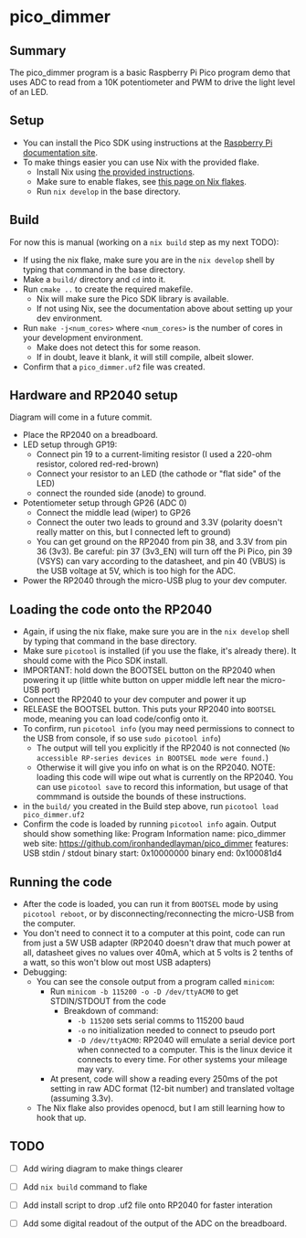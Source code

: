 pico_dimmer
===========

## Summary

The pico_dimmer program is a basic Raspberry Pi Pico program demo that uses ADC to read from a 10K potentiometer and PWM to drive the light level of an LED.

## Setup

* You can install the Pico SDK using instructions at the [Raspberry Pi documentation site](https://datasheets.raspberrypi.com/pico/getting-started-with-pico.pdf).
* To make things easier you can use Nix with the provided flake.
    * Install Nix using [the provided instructions](https://nix.dev/manual/nix/2.26/installation/installing-binary).
    * Make sure to enable flakes, see [this page on Nix flakes](https://nixos.wiki/wiki/Flakes).
    * Run `nix develop` in the base directory.

## Build

For now this is manual (working on a `nix build` step as my next TODO):

* If using the nix flake, make sure you are in the `nix develop` shell by typing that command in the base directory.
* Make a `build/` directory and `cd` into it.
* Run `cmake ..` to create the required makefile. 
    * Nix will make sure the Pico SDK library is available.
    * If not using Nix, see the documentation above about setting up your dev environment.
* Run `make -j<num_cores>` where `<num_cores>` is the number of cores in your development environment.
    * Make does not detect this for some reason.
    * If in doubt, leave it blank, it will still compile, albeit slower.
* Confirm that a `pico_dimmer.uf2` file was created.

## Hardware and RP2040 setup

Diagram will come in a future commit.

* Place the RP2040 on a breadboard.
* LED setup through GP19:
    * Connect pin 19 to a current-limiting resistor (I used a 220-ohm resistor, colored red-red-brown)
    * Connect your resistor to an LED (the cathode or "flat side" of the LED)
    * connect the rounded side (anode) to ground.
* Potentiometer setup through GP26 (ADC 0)
    * Connect the middle lead (wiper) to GP26
    * Connect the outer two leads to ground and 3.3V (polarity doesn't really matter on this, but I connected left to ground)
    * You can get ground on the RP2040 from pin 38, and 3.3V from pin 36 (3v3). Be careful: pin 37 (3v3_EN) will turn off the Pi Pico, pin 39 (VSYS) can vary according to the datasheet, and pin 40 (VBUS) is the USB voltage at 5V, which is too high for the ADC.
* Power the RP2040 through the micro-USB plug to your dev computer.

## Loading the code onto the RP2040

* Again, if using the nix flake, make sure you are in the `nix develop` shell by typing that command in the base directory.
* Make sure `picotool` is installed (if you use the flake, it's already there). It should come with the Pico SDK install.
* IMPORTANT: hold down the BOOTSEL button on the RP2040 when powering it up (little white button on upper middle left near the micro-USB port)
* Connect the RP2040 to your dev computer and power it up
* RELEASE the BOOTSEL button. This puts your RP2040 into `BOOTSEL` mode, meaning you can load code/config onto it.
* To confirm, run `picotool info` (you may need permissions to connect to the USB from console, if so use `sudo picotool info`)
  * The output will tell you explicitly if the RP2040 is not connected (`No accessible RP-series devices in BOOTSEL mode were found.`)
  * Otherwise it will give you info on what is on the RP2040. NOTE: loading this code will wipe out what is currently on the RP2040. You can use `picotool save` to record this information, but usage of that commmand is outside the bounds of these instructions.
* in the `build/` you created in the Build step above, run `picotool load pico_dimmer.uf2`
* Confirm the code is loaded by running `picotool info` again. Output should show something like:
    Program Information
     name:          pico_dimmer
     web site:      https://github.com/ironhandedlayman/pico_dimmer
     features:      USB stdin / stdout
     binary start:  0x10000000
     binary end:    0x100081d4

## Running the code

* After the code is loaded, you can run it from `BOOTSEL` mode by using `picotool reboot`, or by disconnecting/reconnecting the micro-USB from the computer.
* You don't need to connect it to a computer at this point, code can run from just a 5W USB adapter (RP2040 doesn't draw that much power at all, datasheet gives no values over 40mA, which at 5 volts is 2 tenths of a watt, so this won't blow out most USB adapters)
* Debugging:
    * You can see the console output from a program called `minicom`:
        * Run `minicom -b 115200 -o -D /dev/ttyACM0` to get STDIN/STDOUT from the code
            * Breakdown of command:
                * `-b 115200` sets serial comms to 115200 baud
                * `-o` no initialization needed to connect to pseudo port
                * `-D /dev/ttyACM0`: RP2040 will emulate a serial device port when connected to a computer. This is the linux device it connects to every time. For other systems your mileage may vary.
        * At present, code will show a reading every 250ms of the pot setting in raw ADC format (12-bit number) and translated voltage (assuming 3.3v).
    * The Nix flake also provides openocd, but I am still learning how to hook that up.

## TODO

* [ ] Add wiring diagram to make things clearer
* [ ] Add `nix build` command to flake
* [ ] Add install script to drop .uf2 file onto RP2040 for faster interation
* [ ] Add some digital readout of the output of the ADC on the breadboard.



